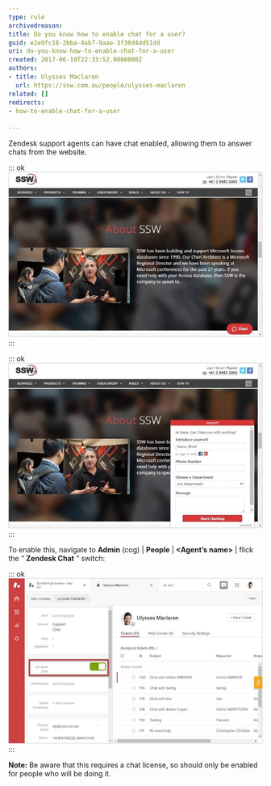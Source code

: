 ```yaml
---
type: rule
archivedreason: 
title: Do you know how to enable chat for a user?
guid: e2e9fc18-2bba-4ab7-9aae-3f30d4dd51dd
uri: do-you-know-how-to-enable-chat-for-a-user
created: 2017-06-19T22:33:52.0000000Z
authors:
- title: Ulysses Maclaren
  url: https://ssw.com.au/people/ulysses-maclaren
related: []
redirects:
- how-to-enable-chat-for-a-user

---
```


Zendesk support agents can have chat enabled, allowing them to answer chats from the website.

<!--endintro-->

::: ok  
![Figure: the chat icon in the bottom right of the page can be available on any part of your site](zendesk-enable-chat-1-min.jpg)  
:::

::: ok  
![Figure: clicking on it brings up this form, allowing capture of customer data and conversation](zendesk-enable-chat-2-min.jpg)  
:::

To enable this, navigate to      **Admin** (cog) |      **People** |      **&lt;Agent’s name&gt;** | flick the “ **Zendesk Chat** ” switch:

::: ok  
![](zendesk-enable-chat-3-min.jpg)  
:::

**Note:** Be aware that this requires a chat license, so should only be enabled for people who will be doing it.
